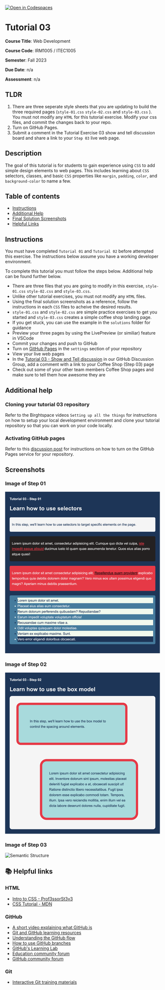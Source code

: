 [![Open in Codespaces](https://classroom.github.com/assets/launch-codespace-7f7980b617ed060a017424585567c406b6ee15c891e84e1186181d67ecf80aa0.svg)](https://classroom.github.com/open-in-codespaces?assignment_repo_id=12087703)
# Tutorial 03

**Course Title**: Web Development

**Course Code**: IRM1005 / ITEC1005

**Semester**: Fall 2023

**Due Date**: n/a

**Assessment**: n/a

## TLDR

1. There are three seperate style sheets that you are updating to build the three required pages (`style-01.css` `style-02.css` and `style-03.css` ). You must not modify any `HTML` for this tutorial exercise. Modify your css files, and commit the changes back to your repo.
2. Turn on GitHub Pages.
3. Submit a comment in the Tutorial Exercise 03 show and tell discussion board and share a link to your `Step 03` live web page.

## Description

The goal of this tutorial is for students to gain experience using `CSS` to add simple design elements to web pages. This includes learning about `CSS` selectors, classes, and basic `CSS` properties like `margin`, `padding`, `color`, and `background-color` to name a few.

## Table of contents

- [Instructions](#instructions)
- [Additional Help](#additional-help)
- [Final Solution Screenshots](#screenshots)
- [Helpful Links](#📚-helpful-links)

## Instructions

You must have completed `Tutorial 01` and `Tutorial 02` before attempted this exercise. The instructions below assume you have a working developer environment.

To complete this tutorial you must follow the steps below. Additional help can be found further below.

- There are three files that you are going to modify in this exercise, `style-01.css` `style-02.css` and `style-03.css`.
- Unlike other tutorial exercises, you must not modify any `HTML` files.
- Using the final solution screenshots as a reference, follow the instructions in each `CSS` files to acheive the desired results.
- `style-01.css` and `style-02.css` are simple practice exercises to get you started and `style-03.css` creates a simple coffee shop landing page.
- If you get stuck, you can use the example in the `solutions` folder for guidance
- Preview your three pages by using the LivePreview (or similiar) feature in VSCode
- Commit your changes and push to GitHub
- Turn on [GitHub Pages](https://github.com/orgs/irm1005-itec1005-fall-2023/discussions/4) in the `settings` section of your repository
- View your live web pages
- In the [Tutorial 03 - Show and Tell discussion](https://github.com/orgs/irm1005-itec1005-fall-2023/discussions/5) in our GitHub Discussion Group, add a comment with a link to your Coffee Shop (Step 03) page
- Check out some of your other team members Coffee Shop pages and make sure to tell them how awesome they are

## Additional help

### Cloning your tutorial 03 repository

Refer to the Birghtspace videos `Setting up all the things` for instructions on how to setup your local development environment and clone your tutorial repository so that you can work on your code locally.

### Activating GitHub pages

Refer to this [discussion post](https://github.com/orgs/irm1005-itec1005-fall-2023/discussions/4) for instructions on how to turn on the GitHub Pages service for your repository.

## Screenshots

### Image of Step 01

![Screenshot](./images/screenshot-step-01.png)

### Image of Step 02

![Semantic Structure](./images/screenshot-step-02.png)

### Image of Step 03

![Semantic Structure](./images/screenshot-step-03.png)

## 📚 Helpful links

### HTML

- [Intro to CSS - Prof3ssorSt3v3](https://www.youtube.com/watch?v=KFKScNHa-8M&list=PLyuRouwmQCjl4wTSNbb8RTKZuyMhoIxBe)
- [CSS Tutorial - MDN](https://developer.mozilla.org/en-US/docs/Web/CSS)

### GitHub

- [A short video explaining what GitHub is](https://www.youtube.com/watch?v=w3jLJU7DT5E&feature=youtu.be)
- [Git and GitHub learning resources](https://docs.github.com/en/github/getting-started-with-github/git-and-github-learning-resources)
- [Understanding the GitHub flow](https://guides.github.com/introduction/flow/)
- [How to use GitHub branches](https://www.youtube.com/watch?v=H5GJfcp3p4Q&feature=youtu.be)
- [GitHub's Learning Lab](https://lab.github.com/)
- [Education community forum](https://education.github.community/)
- [GitHub community forum](https://github.community/)

### Git

- [Interactive Git training materials](https://githubtraining.github.io/training-manual/#/01_getting_ready_for_class)
